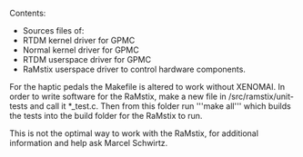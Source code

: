 Contents:

* Sources files of:
* RTDM kernel driver for GPMC
* Normal kernel driver for GPMC
* RTDM userspace driver for GPMC
* RaMstix userspace driver to control hardware components.

For the haptic pedals the Makefile is altered to work without XENOMAI. In order to write software for the RaMstix, make a new file in /src/ramstix/unit-tests and call it *_test.c. Then from this folder run '''make all''' which builds the tests into the build folder for the RaMstix to run. 

This is not the optimal way to work with the RaMstix, for additional information and help ask Marcel Schwirtz. 

